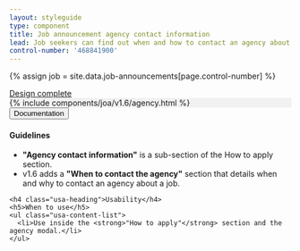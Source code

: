 ```yaml
---
layout: styleguide
type: component
title: Job announcement agency contact information
lead: Job seekers can find out when and how to contact an agency about a job.
control-number: '468841900'
---
```


{% assign job = site.data.job-announcements[page.control-number] %}

<a href="{{ site.baseurl }}/getting-started/#maturity" class="usa-label maturity design_complete">
  Design complete
</a>

<div class="preview" style="background-color: #f1f1f1;">
  {% include components/joa/v1.6/agency.html %}
</div>

<div class="usa-accordion-bordered usa-accordion-docs">
  <button class="usa-button-unstyled usa-accordion-button"
      aria-expanded="true" aria-controls="doc-0">
    Documentation
  </button>
  <div id="doc-0" aria-hidden="false" class="usa-accordion-content">
    <h4 class="usa-heading">Guidelines</h4>
    <ul class="usa-content-list">
      <li><strong>"Agency contact information"</strong> is a sub-section of the How to apply section.</li>
      <li>v1.6 adds a <strong>"When to contact the agency"</strong> section that details when and why to contact an agency about a job.</li>
    </ul>

    <h4 class="usa-heading">Usability</h4>
    <h5>When to use</h5>
    <ul class="usa-content-list">
      <li>Use inside the <strong>"How to apply"</strong> section and the agency modal.</li>
    </ul>
  </div>
</div>
